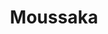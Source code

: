 ---
layout: recette
categories: [recettes]
hidden: true
lang: fr
sitemap: false
title: Moussaka
type: sel
recettes:
  Classique:
    yield: 4
    yieldType: personnes
    ingredients: 
      - nom: aubergines
        qte: 2
      - nom: boeuf haché
        qte: 400
        unite: gr
        variable: true
      - nom: ail
        qte: 4
        unite: gousses
      - nom: oignon
        qte: 1
      - nom: tomates en conserve
        qte: 400
        unite: gr
      - nom: fromage rapé
        qte: au goût
      - nom: farine
        qte: 75
        unite: gr
      - nom: beurre
        qte: 75
        unite: gr
      - nom: lait
        qte: 750
        unite: mL
      - nom: persil plat
        qte: au goût
      - nom: paprika
        qte: au goût
    preconditions:
      - Préchauffer le four à 180°C
      - Couper les aubergines en rondelles d'épaisseur égale
    etapes:
      - label: "Préparation 1/4 : Aubergines"
        details:
          - Saler les rondelles d'aubergine et les laisser dégorger 15 minutes
          - Les huiler 
          - Les faire cuire au four à 180°C pendant 20 minutes 
      - label: "Préparation 2/4 : Autres Ingrédients"
        details:
          - Faire revenir l'oignon avec le boeuf haché
          - Ajouter le paprika, les tomates et l'ail
          - Mijoter pendant 15 minutes
          - Ajouter le persil
      - label: "Préparation 3/4 : Béchamel"
        details:
          - label: Faire la béchamel
            link: /recettes/bechamel
      - label: "Préparation 4/4 : Assemblage"
        details:
          - Frotter le plat avec une gousse d'ail
          - Ajouter la viande
          - Ajouter un peu de béchamel
          - Ajouter les rondelles d'aubergines
          - Ajouter le reste de la béchamel
          - Parsemer de fromage rapé
      - label: Cuisson
        emoji: 🔥
        details:
          - Cuire 15 minutes à 210°C
          - Cuire 30 minutes à 150°C
          - Le dessus doit être bien gratiné
    notes:
      - La quantité d'aubergines dépend de la taille du plat
---